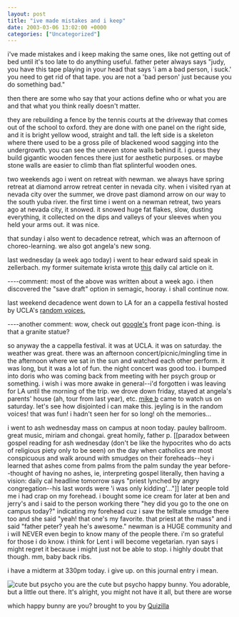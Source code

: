 ```yaml
---
layout: post
title: "ive made mistakes and i keep"
date: 2003-03-06 13:02:00 +0000
categories: ["Uncategorized"]
---
```


i've made mistakes and i keep making the same ones, like not getting out of bed until it's too late to do anything useful. father peter always says "judy, you have this tape playing in your head that says 'i am a bad person, i suck.' you need to get rid of that tape. you are not a 'bad person' just because you do something bad." 

then there are some who say that your actions define who or what you are and that what you think really doesn't matter.

they are rebuilding a fence by the tennis courts at the driveway that comes out of the school to oxford. they are done with one panel on the right side, and it is bright yellow wood, straight and tall. the left side is a skeleton where there used to be a gross pile of blackened wood sagging into the undergrowth. you can see the uneven stone walls behind it. i guess they build gigantic wooden fences there just for aesthetic purposes. or maybe stone walls are easier to climb than flat splinterful wooden ones. 

two weekends ago i went on retreat with newman. we always have spring retreat at diamond arrow retreat center in nevada city. when i visited ryan at nevada city over the summer, we drove past diamond arrow on our way to the south yuba river. the first time i went on a newman retreat, two years ago at nevada city, it snowed. it snowed huge fat flakes, slow, dusting everything, it collected on the dips and valleys of your sleeves when you held your arms out. it was nice. 

that sunday i also went to decadence retreat, which was an afternoon of choreo-learning. we also got angela's new song. 

last wednesday (a week ago today) i went to hear edward said speak in zellerbach. my former suitemate krista wrote [this](http://www.dailycal.org/article.asp?id=10977&ref=search) daily cal article on it.

----comment: most of the above was written about a week ago. i then discovered the "save draft" option in semagic, hooray. i shall continue now. 

last weekend decadence went down to LA for an a cappella festival hosted by UCLA's [random voices.](http://www.bol.ucla.edu/~dipididu/rv/oldsite/index.htm)

----another comment: wow, check out [google's](http://www.google.com) front page icon-thing. is that a granite statue?

so anyway the a cappella festival. it was at UCLA. it was on saturday. the weather was great. there was an afternoon concert/picnic/mingling time in the afternoon where we sat in the sun and watched each other perform. it was long, but it was a lot of fun. the night concert was good too. i bumped into doris who was coming back from meeting with her psych group or something. i wish i was more awake in general--i'd forgotten i was leaving for LA until the morning of the trip. we drove down friday, stayed at angela's parents' house (ah, tour from last year), etc. [mike b](http://www.xanga.com/home.aspx?user=mbarrien) came to watch us on saturday. let's see how disjointed i can make this. jeyling is in the random voices! that was fun! i hadn't seen her for so long! oh the memories... 

i went to ash wednesday mass on campus at noon today. pauley ballroom. great music, miriam and chongai. great homily, father p. [[paradox between gospel reading for ash wednesday (don't be like the hypocrites who do acts of religious piety only to be seen) on the day when catholics are most conspicuous and walk around with smudges on their foreheads--hey i learned that ashes come from palms from the palm sunday the year before--thought of having no ashes, ie, interpreting gospel literally, then having a vision: daily cal headline tomorrow says "priest lynched by angry congregation--his last words were 'i was only kidding'..."]] later people told me i had crap on my forehead. i bought some ice cream for later at ben and jerry's and i said to the person working there "hey did you go to the one on campus today?" indicating my forehead cuz i saw the telltale smudge there too and she said "yeah! that one's my favorite. that priest at the mass" and i said "father peter? yeah he's awesome." newman is a HUGE community and i will NEVER even begin to know many of the people there. i'm so grateful for those i do know. i think for Lent i will become vegetarian. ryan says i might regret it because i might just not be able to stop. i highly doubt that though. mm, baby back ribs.

i have a midterm at 330pm today. i give up. on this journal entry i mean.

![cute but psycho](http://images.quizilla.com/Y/yourgoodfriend/1041831567_ebutpsycho.gif)
you are the cute but psycho happy bunny. You
adorable, but a little out there. It's alright,
you might not have it all, but there are worse

 which happy bunny are you?
 brought to you by [Quizilla](http://quizilla.com)